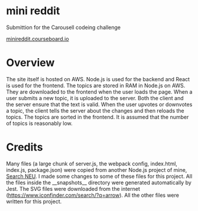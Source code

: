 # mini reddit

Submittion for the Carousell codeing challenge

[minireddit.courseboard.io](https://minireddit.courseboard.io)

# Overview

The site itself is hosted on AWS. Node.js is used for the backend and React is used for the frontend. The topics are stored in RAM in Node.js on AWS. They are downloaded to the frontend when the user loads the page. When a user submits a new topic, it is uploaded to the server. Both the client and the server ensure that the text is valid. When the user upvotes or downvotes a topic, the client tells the server about the changes and then reloads the topics. The topics are sorted in the frontend. It is assumed that the number of topics is reasonably low. 



# Credits

Many files (a large chunk of server.js, the webpack config, index.html, index.js, package.json) were copied from another Node.js project of mine, [Search NEU](https://github.com/ryanhugh/searchneu). I made some changes to some of these files for this project. All the files inside the \_\_snapshots\_\_ directory were generated automatically by Jest. The SVG files were downloaded from the internet (https://www.iconfinder.com/search/?q=arrow). All the other files were written for this project. 


